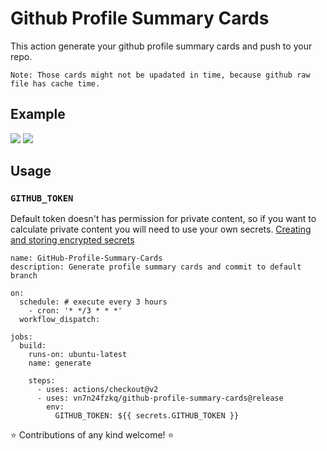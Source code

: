 # Github Profile Summary Cards

This action generate your github profile summary cards and push to your repo.

```Note: Those cards might not be upadated in time, because github raw file has cache time.```

## Example 

![](https://raw.githubusercontent.com/vn7n24fzkq/vn7n24fzkq/master/profile-summary-card-output/solarized/profile-details.svg)
![](https://raw.githubusercontent.com/vn7n24fzkq/vn7n24fzkq/master/profile-summary-card-output/solarized/repo-per-language.svg)

## Usage

### `GITHUB_TOKEN`
Default token doesn't has permission for private content, so if you want to calculate private content you will need to use your own secrets.
[Creating and storing encrypted secrets](https://docs.github.com/en/actions/configuring-and-managing-workflows/creating-and-storing-encrypted-secrets)

```ymal
name: GitHub-Profile-Summary-Cards
description: Generate profile summary cards and commit to default branch

on:
  schedule: # execute every 3 hours
    - cron: '* */3 * * *'
  workflow_dispatch:

jobs:
  build:
    runs-on: ubuntu-latest
    name: generate

    steps:
      - uses: actions/checkout@v2
      - uses: vn7n24fzkq/github-profile-summary-cards@release
        env:
          GITHUB_TOKEN: ${{ secrets.GITHUB_TOKEN }}
```

:star: Contributions of any kind welcome! :star:
